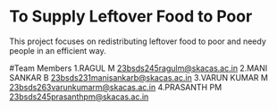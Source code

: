 # To Supply Leftover Food to Poor

This project focuses on redistributing leftover food to poor and needy people in an efficient way.

#Team Members
1.RAGUL M
23bsds245ragulm@skacas.ac.in 
2.MANI SANKAR B 
23bsds231manisankarb@skacas.ac.in
3.VARUN KUMAR M
23bsds263varunkumarm@skacas.ac.in
4.PRASANTH PM
23bsds245prasanthpm@skacas.ac.in
